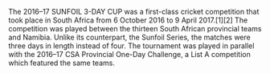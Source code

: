 The 2016–17 SUNFOIL 3-DAY CUP was a first-class cricket competition that took place in South Africa from 6 October 2016 to 9 April 2017.[1][2] The competition was played between the thirteen South African provincial teams and Namibia. Unlike its counterpart, the Sunfoil Series, the matches were three days in length instead of four. The tournament was played in parallel with the 2016–17 CSA Provincial One-Day Challenge, a List A competition which featured the same teams.
